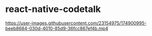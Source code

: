 # react-native-codetalk

https://user-images.githubusercontent.com/23154975/174900995-beeb8684-030d-4010-85d9-36fcc867ef4b.mp4
